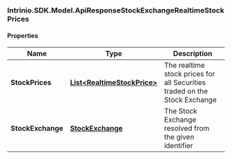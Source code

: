 [//]: # (CLASS:Intrinio.SDK.Model.ApiResponseStockExchangeRealtimeStockPrices)

[//]: # (KIND:object)

### Intrinio.SDK.Model.ApiResponseStockExchangeRealtimeStockPrices
#### Properties

[//]: # (START_DEFINITION)

Name | Type | Description
------------ | ------------- | -------------
**StockPrices** | [**List&lt;RealtimeStockPrice&gt;**](RealtimeStockPrice.md) | The realtime stock prices for all Securities traded on the Stock Exchange &nbsp;
**StockExchange** | [**StockExchange**](StockExchange.md) | The Stock Exchange resolved from the given identifier &nbsp;

[//]: # (END_DEFINITION)


[//]: # (CONTAINED_CLASS:Intrinio.SDK.Model.RealtimeStockPrice)


[//]: # (CONTAINED_CLASS:Intrinio.SDK.Model.StockExchange)


